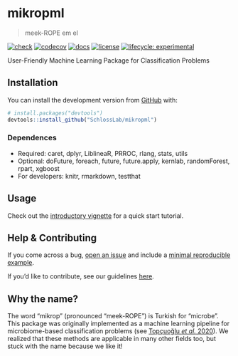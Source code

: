 
<!-- README.md is generated from README.Rmd. Please edit that file -->

# mikropml

> meek-ROPE em el

<!-- badges: start -->

[![check](https://github.com/SchlossLab/mikropml/workflows/check/badge.svg)](https://github.com/SchlossLab/mikropml/actions)
[![codecov](https://codecov.io/gh/SchlossLab/mikropml/branch/master/graph/badge.svg)](https://codecov.io/gh/SchlossLab/mikropml)
[![docs](https://img.shields.io/badge/docs-here-brightgreen)](http://www.schlosslab.org/mikropml/)
[![license](https://img.shields.io/badge/license-MIT-blue.svg)](https://github.com/SchlossLab/mikropml/LICENSE)
[![lifecycle:
experimental](https://img.shields.io/badge/lifecycle-experimental-orange.svg)](https://www.tidyverse.org/lifecycle/#experimental)
<!-- badges: end -->

User-Friendly Machine Learning Package for Classification Problems

## Installation

You can install the development version from
[GitHub](https://github.com/) with:

``` r
# install.packages("devtools")
devtools::install_github("SchlossLab/mikropml")
```

### Dependences

  - Required: caret, dplyr, LiblineaR, PRROC, rlang, stats, utils
  - Optional: doFuture, foreach, future, future.apply, kernlab,
    randomForest, rpart, xgboost
  - For developers: knitr, rmarkdown, testthat

## Usage

Check out the [introductory
vignette](http://www.schlosslab.org/mikropml/articles/introduction.html)
for a quick start tutorial.

## Help & Contributing

If you come across a bug, [open an
issue](https://github.com/SchlossLab/mikropml/issues) and include a
[minimal reproducible example](https://www.tidyverse.org/help/).

If you’d like to contribute, see our guidelines
[here](.github/CONTRIBUTING.md).

## Why the name?

The word “mikrop” (pronounced “meek-ROPE”) is Turkish for “microbe”.
This package was originally implemented as a machine learning pipeline
for microbiome-based classification problems (see [Topçuoğlu *et al.*
2020](https://doi.org/10.1128/mBio.00434-20)). We realized that these
methods are applicable in many other fields too, but stuck with the name
because we like it\!
